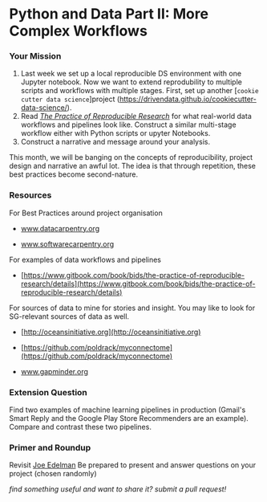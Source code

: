 # Python and Data Part II: More Complex Workflows

### Your Mission

1. Last week we set up a local reproducible DS environment with one Jupyter notebook. Now we want to extend reprodubility to multiple scripts and workflows with multiple stages. First, set up another [`cookie cutter data science`]project (https://drivendata.github.io/cookiecutter-data-science/). 
2. Read [*The Practice of Reproducible Research*](https://www.gitbook.com/book/bids/the-practice-of-reproducible-research/details) for what real-world data workflows and pipelines look like. Construct a similar multi-stage workflow either with Python scripts or upyter Notebooks. 
3. Construct a narrative and message around your analysis. 

This month, we will be banging on the concepts of reproducibility, project design and narrative an awful lot. The idea is that through repetition, these best practices become second-nature.

### Resources

For Best Practices around project organisation
* www.datacarpentry.org

* www.softwarecarpentry.org

For examples of data workflows and pipelines
* [https://www.gitbook.com/book/bids/the-practice-of-reproducible-research/details](https://www.gitbook.com/book/bids/the-practice-of-reproducible-research/details)

For sources of data to mine for stories and insight. You may like to look for SG-relevant sources of data as well. 
* [http://oceansinitiative.org](http://oceansinitiative.org)

* [https://github.com/poldrack/myconnectome](https://github.com/poldrack/myconnectome)

* www.gapminder.org

### Extension Question

Find two examples of machine learning pipelines in production \(Gmail's Smart Reply and the Google Play Store Recommenders are an example\). Compare and contrast these two pipelines.

### Primer and Roundup
Revisit [Joe Edelman](https://medium.com/what-to-build/is-anything-worth-maximizing-d11e648eb56f)
Be prepared to present and answer questions on your project \(chosen randomly\)

*find something useful and want to share it? submit a pull request!*
